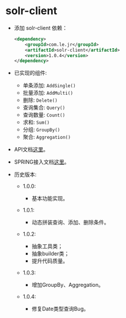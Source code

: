 # solr-client
+ 添加 solr-client 依赖：

    ```xml
    <dependency>
        <groupId>com.le.jr</groupId>
        <artifactId>solr-client</artifactId>
        <version>1.0.4</version>
    </dependency>
    ```
    
+ 已实现的组件:

	+ 单条添加: ``AddSingle()``
	+ 批量添加: ``AddMulti()``
	+ 删除: ``Delete()``
	+ 查询集合: ``Query()``
	+ 查询数量: ``Count()``
	+ 求和: ``Sum()``
	+ 分组: ``GroupBy()``
	+ 聚合: ``Aggregation()``
		
+ API文档[这里](API.md)。
 
+ SPRING接入文档[这里](SPRING.md)。
    
+ 历史版本:

	+ 1.0.0:
		
		+ 基本功能实现。
	
	+ 1.0.1:
		
		+ 动态拼装查询、添加、删除条件。

	+ 1.0.2:

	    + 抽象工具类；
	    + 抽象builder类；
	    + 提升代码质量。

	+ 1.0.3:

	    + 增加GroupBy、Aggregation。

	+ 1.0.4:

	    + 修复Date类型查询Bug。
